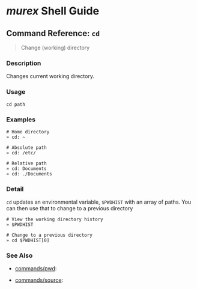 # _murex_ Shell Guide

## Command Reference: `cd`

> Change (working) directory

### Description

Changes current working directory.

### Usage

    cd path

### Examples

    # Home directory
    » cd: ~ 
    
    # Absolute path
    » cd: /etc/
    
    # Relative path
    » cd: Documents
    » cd: ./Documents

### Detail

`cd` updates an environmental variable, `$PWDHIST` with an array of paths.
You can then use that to change to a previous directory

    # View the working directory history
    » $PWDHIST
    
    # Change to a previous directory
    » cd $PWDHIST[0]

### See Also

* [commands/pwd](../commands/pwd.md):
  
* [commands/source](../commands/source.md):
  